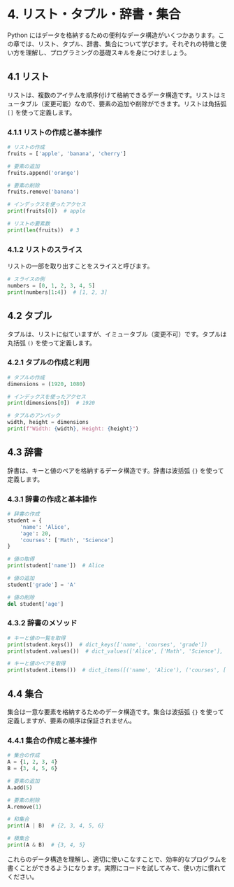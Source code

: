 # 4. リスト・タプル・辞書・集合

Python にはデータを格納するための便利なデータ構造がいくつかあります。この章では、リスト、タプル、辞書、集合について学びます。それぞれの特徴と使い方を理解し、プログラミングの基礎スキルを身につけましょう。

## 4.1 リスト

リストは、複数のアイテムを順序付けて格納できるデータ構造です。リストはミュータブル（変更可能）なので、要素の追加や削除ができます。リストは角括弧 `[]` を使って定義します。

### 4.1.1 リストの作成と基本操作

```python
# リストの作成
fruits = ['apple', 'banana', 'cherry']

# 要素の追加
fruits.append('orange')

# 要素の削除
fruits.remove('banana')

# インデックスを使ったアクセス
print(fruits[0])  # apple

# リストの要素数
print(len(fruits))  # 3
```

### 4.1.2 リストのスライス

リストの一部を取り出すことをスライスと呼びます。

```python
# スライスの例
numbers = [0, 1, 2, 3, 4, 5]
print(numbers[1:4])  # [1, 2, 3]
```

## 4.2 タプル

タプルは、リストに似ていますが、イミュータブル（変更不可）です。タプルは丸括弧 `()` を使って定義します。

### 4.2.1 タプルの作成と利用

```python
# タプルの作成
dimensions = (1920, 1080)

# インデックスを使ったアクセス
print(dimensions[0])  # 1920

# タプルのアンパック
width, height = dimensions
print(f"Width: {width}, Height: {height}")
```

## 4.3 辞書

辞書は、キーと値のペアを格納するデータ構造です。辞書は波括弧 `{}` を使って定義します。

### 4.3.1 辞書の作成と基本操作

```python
# 辞書の作成
student = {
    'name': 'Alice',
    'age': 20,
    'courses': ['Math', 'Science']
}

# 値の取得
print(student['name'])  # Alice

# 値の追加
student['grade'] = 'A'

# 値の削除
del student['age']
```

### 4.3.2 辞書のメソッド

```python
# キーと値の一覧を取得
print(student.keys())  # dict_keys(['name', 'courses', 'grade'])
print(student.values())  # dict_values(['Alice', ['Math', 'Science'], 'A'])

# キーと値のペアを取得
print(student.items())  # dict_items([('name', 'Alice'), ('courses', ['Math', 'Science']), ('grade', 'A')])
```

## 4.4 集合

集合は一意な要素を格納するためのデータ構造です。集合は波括弧 `{}` を使って定義しますが、要素の順序は保証されません。

### 4.4.1 集合の作成と基本操作

```python
# 集合の作成
A = {1, 2, 3, 4}
B = {3, 4, 5, 6}

# 要素の追加
A.add(5)

# 要素の削除
A.remove(1)

# 和集合
print(A | B)  # {2, 3, 4, 5, 6}

# 積集合
print(A & B)  # {3, 4, 5}
```

これらのデータ構造を理解し、適切に使いこなすことで、効率的なプログラムを書くことができるようになります。実際にコードを試してみて、使い方に慣れてください。
